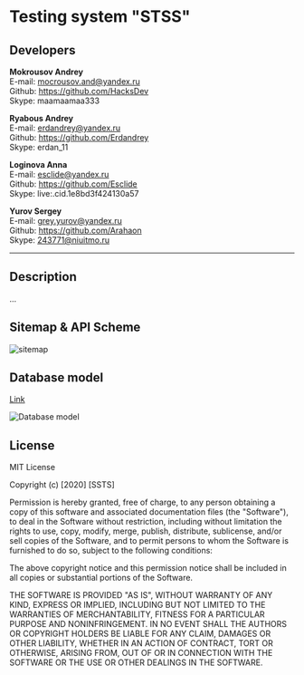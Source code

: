 # Testing system "STSS"

## Developers
**Mokrousov Andrey**   
E-mail: mocrousov.and@yandex.ru    
Github: https://github.com/HacksDev    
Skype: maamaamaa333    

**Ryabous Andrey**   
E-mail: erdandrey@yandex.ru   
Github: https://github.com/Erdandrey   
Skype: erdan_11   
 
**Loginova Anna**    
E-mail: esclide@yandex.ru   
Github: https://github.com/Esclide   
Skype: live:.cid.1e8bd3f424130a57   
 
**Yurov Sergey**   
E-mail: grey.yurov@yandex.ru   
Github: https://github.com/Arahaon   
Skype: 243771@niuitmo.ru   
***

## Description 
...

## Sitemap & API Scheme
![sitemap](https://user-images.githubusercontent.com/57772708/74525752-f2483900-4f32-11ea-994a-c886ba2c2ded.png)

## Database model

[Link](https://dbdiagram.io/d/5e550b84ef8c251a06188b09)

![Database model](https://user-images.githubusercontent.com/33461419/75246358-a6be4680-57e0-11ea-96ba-593edcd18888.png)




## License
MIT License

Copyright (c) [2020] [SSTS]

Permission is hereby granted, free of charge, to any person obtaining a copy
of this software and associated documentation files (the "Software"), to deal
in the Software without restriction, including without limitation the rights
to use, copy, modify, merge, publish, distribute, sublicense, and/or sell
copies of the Software, and to permit persons to whom the Software is
furnished to do so, subject to the following conditions:

The above copyright notice and this permission notice shall be included in all
copies or substantial portions of the Software.

THE SOFTWARE IS PROVIDED "AS IS", WITHOUT WARRANTY OF ANY KIND, EXPRESS OR
IMPLIED, INCLUDING BUT NOT LIMITED TO THE WARRANTIES OF MERCHANTABILITY,
FITNESS FOR A PARTICULAR PURPOSE AND NONINFRINGEMENT. IN NO EVENT SHALL THE
AUTHORS OR COPYRIGHT HOLDERS BE LIABLE FOR ANY CLAIM, DAMAGES OR OTHER
LIABILITY, WHETHER IN AN ACTION OF CONTRACT, TORT OR OTHERWISE, ARISING FROM,
OUT OF OR IN CONNECTION WITH THE SOFTWARE OR THE USE OR OTHER DEALINGS IN THE
SOFTWARE.
